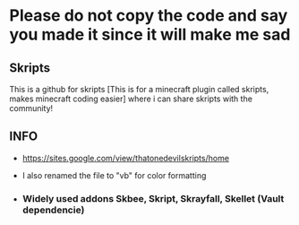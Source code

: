 # Please do not copy the code and say you made it since it will make me sad

## Skripts
This is a github for skripts [This is for a minecraft plugin called skripts, makes minecraft coding easier] where i can share skripts with the community!

## INFO
- https://sites.google.com/view/thatonedevilskripts/home

- I also renamed the file to "vb" for color formatting

- ### Widely used addons Skbee, Skript, Skrayfall, Skellet (Vault dependencie)
